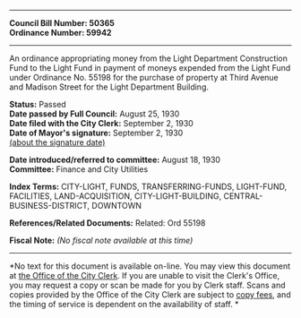* * * * *  
  
**Council Bill Number: [](#h0)[](#h2)50365**   
**Ordinance Number: 59942**  
  
* * * * *  
  
An ordinance appropriating money from the Light Department Construction Fund to the Light Fund in payment of moneys expended from the Light Fund under Ordinance No. 55198 for the purchase of property at Third Avenue and Madison Street for the Light Department Building.  
  
**Status:** Passed   
**Date passed by Full Council:** August 25, 1930   
**Date filed with the City Clerk:** September 2, 1930   
**Date of Mayor's signature:** September 2, 1930   
[(about the signature date)](/~public/approvaldate.htm)   
  
  
**Date introduced/referred to committee:** August 18, 1930   
**Committee:** Finance and City Utilities   
  
**Index Terms:** CITY-LIGHT, FUNDS, TRANSFERRING-FUNDS, LIGHT-FUND, FACILITIES, LAND-ACQUISITION, CITY-LIGHT-BUILDING, CENTRAL-BUSINESS-DISTRICT, DOWNTOWN  
  
**References/Related Documents:** Related: Ord 55198  
  
**Fiscal Note:** *(No fiscal note available at this time)*  
  
* * * * *  
  
*No text for this document is available on-line. You may view this document at [the Office of the City Clerk](http://www.seattle.gov/leg/clerk/contactUs.htm). If you are unable to visit the Clerk's Office, you may request a copy or scan be made for you by Clerk staff. Scans and copies provided by the Office of the City Clerk are subject to [copy fees](http://clerk.seattle.gov/~public/clerkfees.htm), and the timing of service is dependent on the availability of staff. *  
  
  
